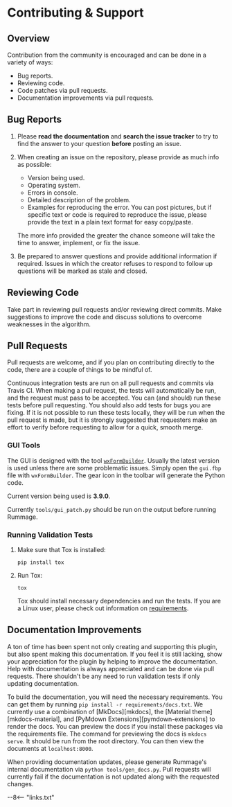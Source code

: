 # Contributing &amp; Support

## Overview

Contribution from the community is encouraged and can be done in a variety of ways:

- Bug reports.
- Reviewing code.
- Code patches via pull requests.
- Documentation improvements via pull requests.

## Bug Reports

1. Please **read the documentation** and **search the issue tracker** to try to find the answer to your question
  **before** posting an issue.

2. When creating an issue on the repository, please provide as much info as possible:

    - Version being used.
    - Operating system.
    - Errors in console.
    - Detailed description of the problem.
    - Examples for reproducing the error.  You can post pictures, but if specific text or code is required to reproduce
      the issue, please provide the text in a plain text format for easy copy/paste.

    The more info provided the greater the chance someone will take the time to answer, implement, or fix the issue.

3. Be prepared to answer questions and provide additional information if required.  Issues in which the creator refuses
   to respond to follow up questions will be marked as stale and closed.

## Reviewing Code

Take part in reviewing pull requests and/or reviewing direct commits.  Make suggestions to improve the code and discuss
solutions to overcome weaknesses in the algorithm.

## Pull Requests

Pull requests are welcome, and if you plan on contributing directly to the code, there are a couple of things to be
mindful of.

Continuous integration tests are run on all pull requests and commits via Travis CI.  When making a pull request, the
tests will automatically be run, and the request must pass to be accepted.  You can (and should) run these tests before
pull requesting. You should also add tests for bugs you are fixing. If it is not possible to run these tests locally,
they will be run when the pull request is made, but it is strongly suggested that requesters make an effort to verify
before requesting to allow for a quick, smooth merge.

### GUI Tools

The GUI is designed with the tool [`wxFormBuilder`](https://github.com/wxFormBuilder/wxFormBuilder).  Usually the latest
version is used unless there are some problematic issues. Simply open the `gui.fbp` file with `wxFormBuilder`. The gear
icon in the toolbar will generate the Python code.

Current version being used is **3.9.0**.

Currently `tools/gui_patch.py` should be run on the output before running Rummage.

### Running Validation Tests

1. Make sure that Tox is installed:

    ```
    pip install tox
    ```

2. Run Tox:

    ```
    tox
    ```

    Tox should install necessary dependencies and run the tests. If you are a Linux user, please check out information
    on [requirements](../installation.md#requirements).

## Documentation Improvements

A ton of time has been spent not only creating and supporting this plugin, but also spent making this documentation.
If you feel it is still lacking, show your appreciation for the plugin by helping to improve the documentation.  Help
with documentation is always appreciated and can be done via pull requests.  There shouldn't be any need to run
validation tests if only updating documentation.

To build the documentation, you will need the necessary requirements. You can get them by running
`pip install -r requirements/docs.txt`. We currently use a combination of [MkDocs][mkdocs], the
[Material theme][mkdocs-material], and [PyMdown Extensions][pymdown-extensions] to render the docs.  You can preview
the docs if you install these packages via the requirements file.  The command for previewing the docs is
`mkdocs serve`. It should be run from the root directory. You can then view the documents at `localhost:8000`.

When providing documentation updates, please generate Rummage's internal documentation via `python tools/gen_docs.py`.
Pull requests will currently fail if the documentation is not updated along with the requested changes.

--8<-- "links.txt"
